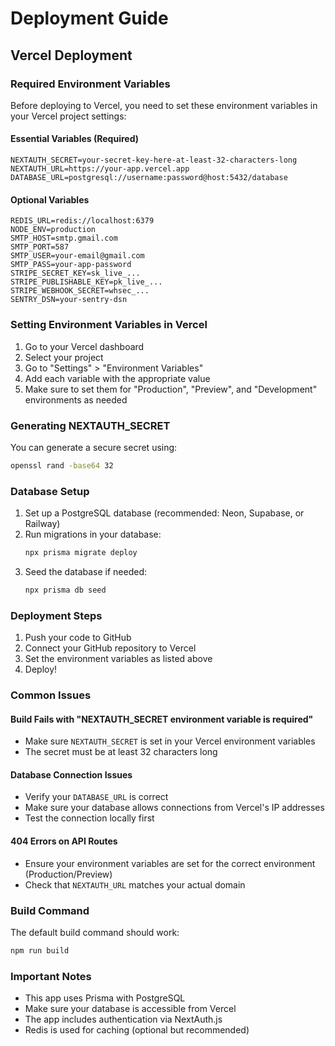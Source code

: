 # Deployment Guide

## Vercel Deployment

### Required Environment Variables

Before deploying to Vercel, you need to set these environment variables in your Vercel project settings:

#### Essential Variables (Required)

```
NEXTAUTH_SECRET=your-secret-key-here-at-least-32-characters-long
NEXTAUTH_URL=https://your-app.vercel.app
DATABASE_URL=postgresql://username:password@host:5432/database
```

#### Optional Variables

```
REDIS_URL=redis://localhost:6379
NODE_ENV=production
SMTP_HOST=smtp.gmail.com
SMTP_PORT=587
SMTP_USER=your-email@gmail.com
SMTP_PASS=your-app-password
STRIPE_SECRET_KEY=sk_live_...
STRIPE_PUBLISHABLE_KEY=pk_live_...
STRIPE_WEBHOOK_SECRET=whsec_...
SENTRY_DSN=your-sentry-dsn
```

### Setting Environment Variables in Vercel

1. Go to your Vercel dashboard
2. Select your project
3. Go to "Settings" > "Environment Variables"
4. Add each variable with the appropriate value
5. Make sure to set them for "Production", "Preview", and "Development" environments as needed

### Generating NEXTAUTH_SECRET

You can generate a secure secret using:

```bash
openssl rand -base64 32
```

### Database Setup

1. Set up a PostgreSQL database (recommended: Neon, Supabase, or Railway)
2. Run migrations in your database:
   ```bash
   npx prisma migrate deploy
   ```
3. Seed the database if needed:
   ```bash
   npx prisma db seed
   ```

### Deployment Steps

1. Push your code to GitHub
2. Connect your GitHub repository to Vercel
3. Set the environment variables as listed above
4. Deploy!

### Common Issues

#### Build Fails with "NEXTAUTH_SECRET environment variable is required"

- Make sure `NEXTAUTH_SECRET` is set in your Vercel environment variables
- The secret must be at least 32 characters long

#### Database Connection Issues

- Verify your `DATABASE_URL` is correct
- Make sure your database allows connections from Vercel's IP addresses
- Test the connection locally first

#### 404 Errors on API Routes

- Ensure your environment variables are set for the correct environment (Production/Preview)
- Check that `NEXTAUTH_URL` matches your actual domain

### Build Command

The default build command should work:

```bash
npm run build
```

### Important Notes

- This app uses Prisma with PostgreSQL
- Make sure your database is accessible from Vercel
- The app includes authentication via NextAuth.js
- Redis is used for caching (optional but recommended)
